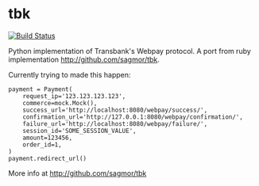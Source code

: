 tbk
===

[![Build Status](https://travis-ci.org/pedroburon/tbk.svg)](https://travis-ci.org/pedroburon/tbk)

Python implementation of Transbank's Webpay protocol. A port from ruby implementation http://github.com/sagmor/tbk.

Currently trying to made this happen:

    payment = Payment(
        request_ip='123.123.123.123',
        commerce=mock.Mock(),
        success_url='http://localhost:8080/webpay/success/',
        confirmation_url='http://127.0.0.1:8080/webpay/confirmation/',
        failure_url='http://localhost:8080/webpay/failure/',
        session_id='SOME_SESSION_VALUE',
        amount=123456,
        order_id=1,
    )
    payment.redirect_url()

More info at http://github.com/sagmor/tbk
